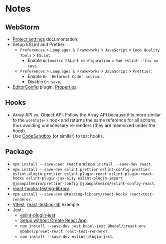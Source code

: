 # Notes

## WebStorm

- [Project settings](https://www.jetbrains.com/help/webstorm/configure-project-settings.html) documentation.
- Setup ESLint and Prettier:
  - `Preferences` > `Languages & Frameworks` > `JavaScript` > `Code Quality Tools` > `ESLint`:
    - Enable `Automatic ESLint configuration` + `Run eslint --fix on save`.
  - `Preferences` > `Languages & Frameworks` > `JavaScript` > `Prettier`:
    - Enable `On 'Reformat Code' action`.
    - Disable `On save`.
- [EditorConfig](https://plugins.jetbrains.com/plugin/7294-editorconfig) plugin. [Properties](https://github.com/editorconfig/editorconfig/wiki/EditorConfig-Properties).

## Hooks

- Array API vs. Object API. Follow the Array API because it is more similar to the `useState()` hook and returns the same reference for all actions, thus avoiding unnecessary re-renders (they are memoized under the hood).
- Use [CodeSandbox](https://codesandbox.io/) (or similar) to test hooks.

## Package

- `npm install --save-peer react` and `npm install --save-dev react`.
- `npm install --save-dev eslint prettier eslint-config-prettier eslint-plugin-prettier eslint-plugin-react eslint-plugin-react-hooks eslint-plugin-jsx-a11y eslint-plugin-import @joaopalmeiro/prettier-config @joaopalmeiro/eslint-config-react`.
- [react-hooks-testing-library](https://react-hooks-testing-library.com/).
- `npm install --save-dev @testing-library/react-hooks react-test-renderer`.
- [Vitest](https://github.com/vitest-dev/vitest). [react-testing-lib](https://github.com/vitest-dev/vitest/tree/main/examples/react-testing-lib) example.
- Jest:
  - [eslint-plugin-jest](https://github.com/jest-community/eslint-plugin-jest).
  - [Setup without Create React App](https://jestjs.io/docs/tutorial-react#setup-without-create-react-app).
  - `npm install --save-dev jest babel-jest @babel/preset-env @babel/preset-react react-test-renderer`.
  - `npm install --save-dev eslint-plugin-jest`.
